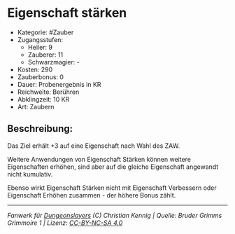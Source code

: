 # Eigenschaft stärken

- Kategorie: #Zauber
- Zugangsstufen:
  - Heiler: 9
  - Zauberer: 11
  - Schwarzmagier: -
- Kosten: 290
- Zauberbonus: 0
- Dauer: Probenergebnis in KR
- Reichweite: Berühren
- Abklingzeit: 10 KR
- Art: Zaubern

## Beschreibung:

Das Ziel erhält +3 auf eine Eigenschaft nach Wahl des ZAW.

Weitere Anwendungen von Eigenschaft Stärken können weitere Eigenschaften erhöhen, sind aber auf die gleiche Eigenschaft angewandt nicht kumulativ.

Ebenso wirkt Eigenschaft Stärken nicht mit Eigenschaft Verbessern oder Eigenschaft Erhöhen zusammen - der höhere Bonus zählt.

---

_Fanwerk für [Dungeonslayers](https://www.dungeonslayers.net/) (C) Christian Kennig | Quelle: Bruder Grimms Grimmoire 1 | Lizenz: [CC-BY-NC-SA 4.0](https://creativecommons.org/licenses/by-nc-sa/4.0/deed.de)_
